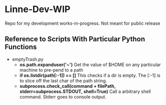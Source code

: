 # Linne-Dev-WIP
Repo for my development works-in-progress.
Not meant for public release

## Reference to Scripts With Particular Python Functions
* emptyTrash.py
    - __os.path.expanduser('~')__<space><space>
        Get the value of $HOME on any particular machine to pre-pend to a path
    - __if os.listdir(path[:-1]) == []__<space><space>
        This checks if a dir is empty.  The [:-1] is to slice off the last char
        of the path string.
    - __subprocess.check_call(command + filePath, stderr=subprocess.STDOUT, shell=True)__<space><space>
        Call a arbitrary shell command.  Stderr goes to console output.
